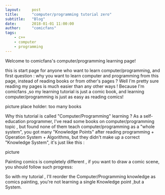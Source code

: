```yaml
---
layout:     post
title:      "computer/programming tutorial zero"
subtitle:   "Blog"
date:       2018-01-01 11:00:00
author:     "comicfans"
tags:
    - c++
    - computer
    - programming
---
```


Welcome to comicfans's computer/programming learning page!

this is start page for anyone who want to learn computer/programming, and first question : why you want to learn computer and programming from this page, instead of reading books or from other's pages ? Well I'm pretty sure reading my pages is much easier than any other ways ! Because I'm comicfans ,so my learning tutorial is just a comic book, and learning computer/programming is just as easy as reading comics!

picture place holder: too many books



Why this tutorial is called "Computer/Programming" learning ? As a self-education programmer, I've read some books on computer/programming topic , but found none of them teach computer/programming as a "whole system", you got many "Knowledge Points" after reading programming + Operation System + Algorithms, but they didn't make up a correct "Knowledge System", it's just like this :



picture


Painting comics is completely different , if you want to draw a comic scene, you should follow such progress:




So with my tutorial , I'll reorder the Computer/Programming knowledge as comics painting, you're not learning a single Knowledge point ,but a System.



